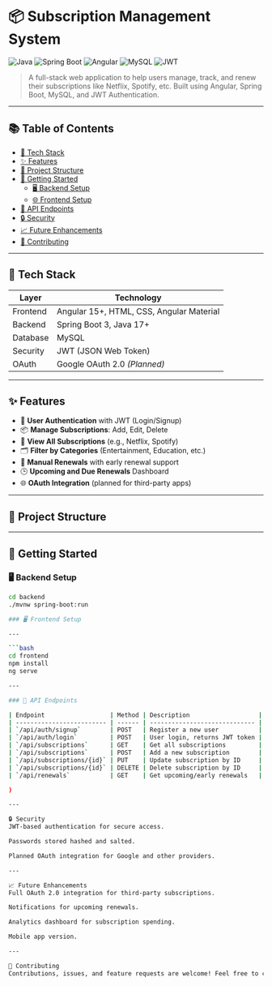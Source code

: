 # 📦 Subscription Management System

![Java](https://img.shields.io/badge/Java-17+-blue.svg)
![Spring Boot](https://img.shields.io/badge/Spring--Boot-3.0-brightgreen.svg)
![Angular](https://img.shields.io/badge/Angular-15+-red.svg)
![MySQL](https://img.shields.io/badge/Database-MySQL-blue.svg)
![JWT](https://img.shields.io/badge/Security-JWT-orange.svg)

> A full-stack web application to help users manage, track, and renew their subscriptions like Netflix, Spotify, etc. Built using Angular, Spring Boot, MySQL, and JWT Authentication.

---

## 📚 Table of Contents

- [🔧 Tech Stack](#-tech-stack)
- [✨ Features](#-features)
- [📁 Project Structure](#-project-structure)
- [🚀 Getting Started](#-getting-started)
  - [🖥️ Backend Setup](#️-backend-setup)
  - [🌐 Frontend Setup](#-frontend-setup)
- [🧪 API Endpoints](#-api-endpoints)
- [🔒 Security](#-security)
- [📈 Future Enhancements](#-future-enhancements)
- [🤝 Contributing](#-contributing)

---

## 🔧 Tech Stack

| Layer      | Technology                     |
|------------|--------------------------------|
| Frontend   | Angular 15+, HTML, CSS, Angular Material |
| Backend    | Spring Boot 3, Java 17+        |
| Database   | MySQL                          |
| Security   | JWT (JSON Web Token)           |
| OAuth      | Google OAuth 2.0 *(Planned)*   |

---

## ✨ Features

- 🔐 **User Authentication** with JWT (Login/Signup)
- 📦 **Manage Subscriptions**: Add, Edit, Delete
- 🧾 **View All Subscriptions** (e.g., Netflix, Spotify)
- 🗂️ **Filter by Categories** (Entertainment, Education, etc.)
- 🔁 **Manual Renewals** with early renewal support
- 🕒 **Upcoming and Due Renewals** Dashboard
- 🌐 **OAuth Integration** (planned for third-party apps)

---

## 📁 Project Structure

---

## 🚀 Getting Started

### 🖥️ Backend Setup

```bash
cd backend
./mvnw spring-boot:run

### 🖥️ Frontend Setup

---

```bash
cd frontend
npm install
ng serve

---

### 🧪 API Endpoints

| Endpoint                  | Method | Description                   |
| ------------------------- | ------ | ----------------------------- |
| `/api/auth/signup`        | POST   | Register a new user           |
| `/api/auth/login`         | POST   | User login, returns JWT token |
| `/api/subscriptions`      | GET    | Get all subscriptions         |
| `/api/subscriptions`      | POST   | Add a new subscription        |
| `/api/subscriptions/{id}` | PUT    | Update subscription by ID     |
| `/api/subscriptions/{id}` | DELETE | Delete subscription by ID     |
| `/api/renewals`           | GET    | Get upcoming/early renewals   |

)

---

🔒 Security
JWT-based authentication for secure access.

Passwords stored hashed and salted.

Planned OAuth integration for Google and other providers.

---

📈 Future Enhancements
Full OAuth 2.0 integration for third-party subscriptions.

Notifications for upcoming renewals.

Analytics dashboard for subscription spending.

Mobile app version.

---

🤝 Contributing
Contributions, issues, and feature requests are welcome! Feel free to check the issues page.


